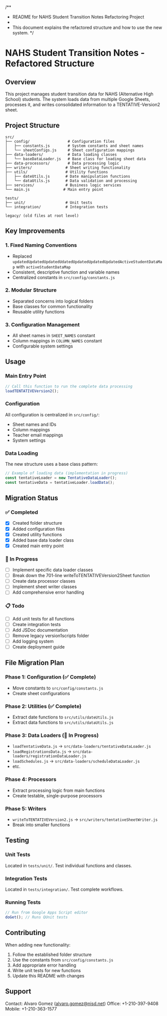/**
 * README for NAHS Student Transition Notes Refactoring Project
 * 
 * This document explains the refactored structure and how to use the new system.
 */

# NAHS Student Transition Notes - Refactored Structure

## Overview
This project manages student transition data for NAHS (Alternative High School) students. The system loads data from multiple Google Sheets, processes it, and writes consolidated information to a TENTATIVE-Version2 sheet.

## Project Structure

```
src/
├── config/                 # Configuration files
│   ├── constants.js        # System constants and sheet names
│   └── sheetConfigs.js     # Sheet configuration mappings
├── data-loaders/           # Data loading classes
│   └── baseDataLoader.js   # Base class for loading sheet data
├── data-processors/        # Data processing logic
├── writers/               # Sheet writing functionality
├── utils/                 # Utility functions
│   ├── dateUtils.js       # Date manipulation functions
│   └── dataUtils.js       # Data validation and processing
├── services/              # Business logic services
└── main.js               # Main entry point

tests/
├── unit/                  # Unit tests
└── integration/           # Integration tests

legacy/ (old files at root level)
```

## Key Improvements

### 1. **Fixed Naming Conventions**
- Replaced `updatedUpdatedUpdatedUdatedUpdatedUpdatedUpdatedActiveStudentDataMap` with `activeStudentDataMap`
- Consistent, descriptive function and variable names
- Centralized constants in `src/config/constants.js`

### 2. **Modular Structure**
- Separated concerns into logical folders
- Base classes for common functionality
- Reusable utility functions

### 3. **Configuration Management**
- All sheet names in `SHEET_NAMES` constant
- Column mappings in `COLUMN_NAMES` constant
- Configurable system settings

## Usage

### Main Entry Point
```javascript
// Call this function to run the complete data processing
loadTENTATIVEVersion2();
```

### Configuration
All configuration is centralized in `src/config/`:
- Sheet names and IDs
- Column mappings
- Teacher email mappings
- System settings

### Data Loading
The new structure uses a base class pattern:
```javascript
// Example of loading data (implementation in progress)
const tentativeLoader = new TentativeDataLoader();
const tentativeData = tentativeLoader.loadData();
```

## Migration Status

### ✅ Completed
- [x] Created folder structure
- [x] Added configuration files
- [x] Created utility functions
- [x] Added base data loader class
- [x] Created main entry point

### 🚧 In Progress
- [ ] Implement specific data loader classes
- [ ] Break down the 701-line writeToTENTATIVEVersion2Sheet function
- [ ] Create data processor classes
- [ ] Implement sheet writer classes
- [ ] Add comprehensive error handling

### 📋 Todo
- [ ] Add unit tests for all functions
- [ ] Create integration tests
- [ ] Add JSDoc documentation
- [ ] Remove legacy version1scripts folder
- [ ] Add logging system
- [ ] Create deployment guide

## File Migration Plan

### Phase 1: Configuration (✅ Complete)
- Move constants to `src/config/constants.js`
- Create sheet configurations

### Phase 2: Utilities (✅ Complete)
- Extract date functions to `src/utils/dateUtils.js`
- Extract data functions to `src/utils/dataUtils.js`

### Phase 3: Data Loaders (🚧 In Progress)
- `loadTentativeData.js` → `src/data-loaders/tentativeDataLoader.js`
- `loadRegistrationsData.js` → `src/data-loaders/registrationDataLoader.js`
- `loadSchedules.js` → `src/data-loaders/scheduleDataLoader.js`
- etc.

### Phase 4: Processors
- Extract processing logic from main functions
- Create testable, single-purpose processors

### Phase 5: Writers
- `writeToTENTATIVEVersion2.js` → `src/writers/tentativeSheetWriter.js`
- Break into smaller functions

## Testing

### Unit Tests
Located in `tests/unit/`. Test individual functions and classes.

### Integration Tests  
Located in `tests/integration/`. Test complete workflows.

### Running Tests
```javascript
// Run from Google Apps Script editor
doGet(); // Runs QUnit tests
```

## Contributing

When adding new functionality:

1. Follow the established folder structure
2. Use the constants from `src/config/constants.js`
3. Add appropriate error handling
4. Write unit tests for new functions
5. Update this README with changes

## Support

Contact: Alvaro Gomez (alvaro.gomez@nisd.net)
Office: +1-210-397-9408
Mobile: +1-210-363-1577

